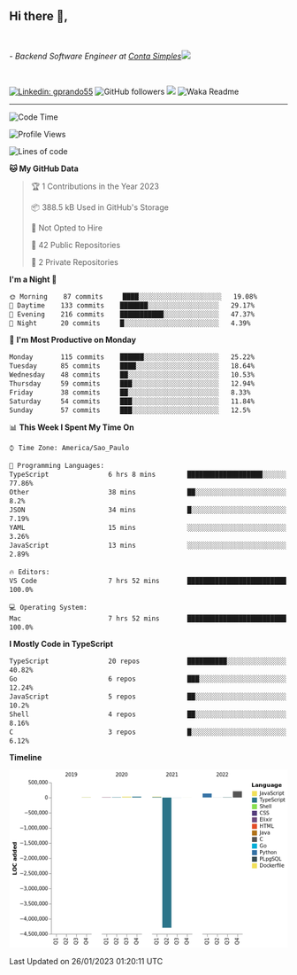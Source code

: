 <h2>Hi there  👋,</h2> </br>

<p><em>- Backend Software Engineer at <a href="https://contasimples.com">Conta Simples</a><img src="https://media.giphy.com/media/WUlplcMpOCEmTGBtBW/giphy.gif" width="30"> 
</em></p></br>


[![Linkedin: gprando55](https://img.shields.io/badge/-gprando55-blue?style=flat-square&logo=Linkedin&logoColor=white&link=https://www.linkedin.com/in/gprando55/)](https://www.linkedin.com/in/gprando55)
![GitHub followers](https://img.shields.io/github/followers/gprando55?label=Follow&style=social)
![](https://visitor-badge.glitch.me/badge?page_id=gprando55.gprando55)
![Waka Readme](https://github.com/gprando55/gprando55/workflows/Waka%20Readme/badge.svg)

---
<!--START_SECTION:waka-->
![Code Time](http://img.shields.io/badge/Code%20Time-2%2C241%20hrs%2042%20mins-blue)

![Profile Views](http://img.shields.io/badge/Profile%20Views-12-blue)

![Lines of code](https://img.shields.io/badge/From%20Hello%20World%20I%27ve%20Written--4%20Million%20lines%20of%20code-blue)

**🐱 My GitHub Data** 

> 🏆 1 Contributions in the Year 2023
 > 
> 📦 388.5 kB Used in GitHub's Storage 
 > 
> 🚫 Not Opted to Hire
 > 
> 📜 42 Public Repositories 
 > 
> 🔑 2 Private Repositories  
 > 
**I'm a Night 🦉** 

```text
🌞 Morning    87 commits     ████░░░░░░░░░░░░░░░░░░░░░   19.08% 
🌆 Daytime    133 commits    ███████░░░░░░░░░░░░░░░░░░   29.17% 
🌃 Evening    216 commits    ███████████░░░░░░░░░░░░░░   47.37% 
🌙 Night      20 commits     █░░░░░░░░░░░░░░░░░░░░░░░░   4.39%

```
📅 **I'm Most Productive on Monday** 

```text
Monday       115 commits    ██████░░░░░░░░░░░░░░░░░░░   25.22% 
Tuesday      85 commits     ████░░░░░░░░░░░░░░░░░░░░░   18.64% 
Wednesday    48 commits     ██░░░░░░░░░░░░░░░░░░░░░░░   10.53% 
Thursday     59 commits     ███░░░░░░░░░░░░░░░░░░░░░░   12.94% 
Friday       38 commits     ██░░░░░░░░░░░░░░░░░░░░░░░   8.33% 
Saturday     54 commits     ███░░░░░░░░░░░░░░░░░░░░░░   11.84% 
Sunday       57 commits     ███░░░░░░░░░░░░░░░░░░░░░░   12.5%

```


📊 **This Week I Spent My Time On** 

```text
⌚︎ Time Zone: America/Sao_Paulo

💬 Programming Languages: 
TypeScript               6 hrs 8 mins        ███████████████████░░░░░░   77.86% 
Other                    38 mins             ██░░░░░░░░░░░░░░░░░░░░░░░   8.2% 
JSON                     34 mins             █░░░░░░░░░░░░░░░░░░░░░░░░   7.19% 
YAML                     15 mins             ░░░░░░░░░░░░░░░░░░░░░░░░░   3.26% 
JavaScript               13 mins             ░░░░░░░░░░░░░░░░░░░░░░░░░   2.89%

🔥 Editors: 
VS Code                  7 hrs 52 mins       █████████████████████████   100.0%

💻 Operating System: 
Mac                      7 hrs 52 mins       █████████████████████████   100.0%

```

**I Mostly Code in TypeScript** 

```text
TypeScript               20 repos            ██████████░░░░░░░░░░░░░░░   40.82% 
Go                       6 repos             ███░░░░░░░░░░░░░░░░░░░░░░   12.24% 
JavaScript               5 repos             ██░░░░░░░░░░░░░░░░░░░░░░░   10.2% 
Shell                    4 repos             ██░░░░░░░░░░░░░░░░░░░░░░░   8.16% 
C                        3 repos             █░░░░░░░░░░░░░░░░░░░░░░░░   6.12%

```


**Timeline**

![Chart not found](https://raw.githubusercontent.com/gprando55/gprando55/master/charts/bar_graph.png) 


 Last Updated on 26/01/2023 01:20:11 UTC
<!--END_SECTION:waka-->
